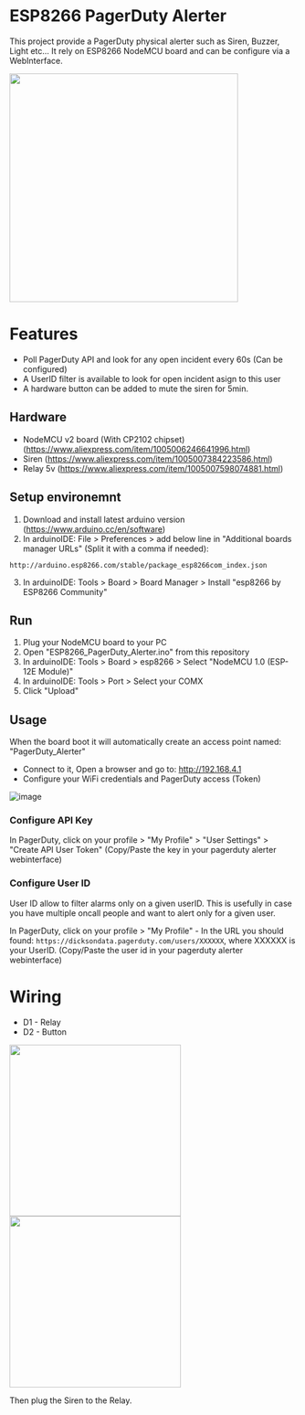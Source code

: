 # ESP8266 PagerDuty Alerter
This project provide a PagerDuty physical alerter such as Siren, Buzzer, Light etc...
It rely on ESP8266 NodeMCU board and can be configure via a WebInterface.

<img src="https://github.com/user-attachments/assets/0077dd81-21b2-43b2-95af-ec3f0c575ee8" width="400">

# Features
 - Poll PagerDuty API and look for any open incident every 60s (Can be configured)
 - A UserID filter is available to look for open incident asign to this user
 - A hardware button can be added to mute the siren for 5min.

## Hardware
 - NodeMCU v2 board (With CP2102 chipset) (https://www.aliexpress.com/item/1005006246641996.html)
 - Siren (https://www.aliexpress.com/item/1005007384223586.html)
 - Relay 5v (https://www.aliexpress.com/item/1005007598074881.html)

## Setup environemnt
 1. Download and install latest arduino version (https://www.arduino.cc/en/software)
 2. In arduinoIDE: File > Preferences > add below line in "Additional boards manager URLs" (Split it with a comma if needed):
 ```
 http://arduino.esp8266.com/stable/package_esp8266com_index.json
 ```
 3. In arduinoIDE: Tools > Board > Board Manager > Install "esp8266 by ESP8266 Community"
  
## Run
 1. Plug your NodeMCU board to your PC
 2. Open "ESP8266_PagerDuty_Alerter.ino" from this repository
 3. In arduinoIDE: Tools > Board > esp8266 > Select "NodeMCU 1.0 (ESP-12E Module)"
 4. In arduinoIDE: Tools > Port > Select your COMX
 5. Click "Upload"

## Usage
When the board boot it will automatically create an access point named: "PagerDuty_Alerter"
- Connect to it, Open a browser and go to: http://192.168.4.1
- Configure your WiFi credentials and PagerDuty access (Token)

![image](https://github.com/user-attachments/assets/aaff4a03-6967-4704-ad7e-c522b85fbfd3)

### Configure API Key
In PagerDuty, click on your profile > "My Profile" > "User Settings" > "Create API User Token" (Copy/Paste the key in your pagerduty alerter webinterface)

### Configure User ID
User ID allow to filter alarms only on a given userID. This is usefully in case you have multiple oncall people and want to alert only for a given user.

In PagerDuty, click on your profile > "My Profile" - In the URL you should found: `https://dicksondata.pagerduty.com/users/XXXXXX`, where XXXXXX is your UserID. (Copy/Paste the user id in your pagerduty alerter webinterface)

# Wiring 
 - D1 - Relay
 - D2 - Button
   

<img src="https://github.com/user-attachments/assets/26965de2-5a68-462b-89f3-88047b3f500d" width="300">

<img src="https://github.com/user-attachments/assets/716392f1-f8c0-445f-b513-6feb1eb73d3e" width="300">

Then plug the Siren to the Relay.
 
